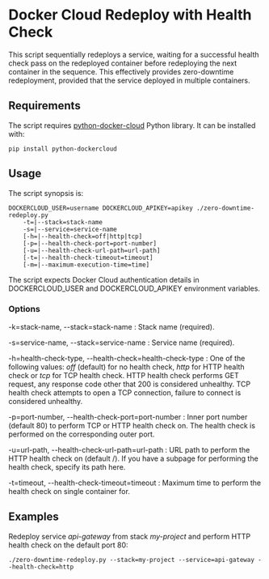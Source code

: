 # Docker Cloud Redeploy with Health Check

This script sequentially redeploys a service, waiting for a successful health check pass on
the redeployed container before redeploying the next container in the sequence. This
effectively provides zero-downtime redeployment, provided that the service deployed in
multiple containers.

## Requirements

The script requires [python-docker-cloud]() Python library. It can be installed with:

    pip install python-dockercloud

## Usage

The script synopsis is:

```
DOCKERCLOUD_USER=username DOCKERCLOUD_APIKEY=apikey ./zero-downtime-redeploy.py
    -t=|--stack=stack-name
    -s=|--service=service-name
    [-h=|--health-check=off|http|tcp]
    [-p=|--health-check-port=port-number]
    [-u=|--health-check-url-path=url-path]
    [-t=|--health-check-timeout=timeout]
    [-m=|--maximum-execution-time=time]
```

The script expects Docker Cloud authentication details in DOCKERCLOUD_USER and
DOCKERCLOUD_APIKEY environment variables.

### Options

-k=stack-name, --stack=stack-name
: Stack name (required).

-s=service-name, --stack=service-name
: Service name (required).

-h=health-check-type, --health-check=health-check-type
: One of the following values: *off* (default) for no health check, *http* for
HTTP health check or *tcp* for TCP health check. HTTP health check performs GET
request, any response code other that 200 is considered unhealthy. TCP health check
attempts to open a TCP connection, failure to connect is considered unhealthy. 

-p=port-number, --health-check-port=port-number
: Inner port number (default 80) to perform TCP or HTTP health check on. The health check is
performed on the corresponding outer port.

-u=url-path, --health-check-url-path=url-path
: URL path to perform the HTTP health check on (default /). If you have a subpage for performing
the health check, specify its path here.

-t=timeout, --health-check-timeout=timeout
: Maximum time to perform the health check on single container for.
 
## Examples

Redeploy service *api-gateway* from stack *my-project* and perform HTTP health check
on the default port 80:

    ./zero-downtime-redeploy.py --stack=my-project --service=api-gateway --health-check=http

